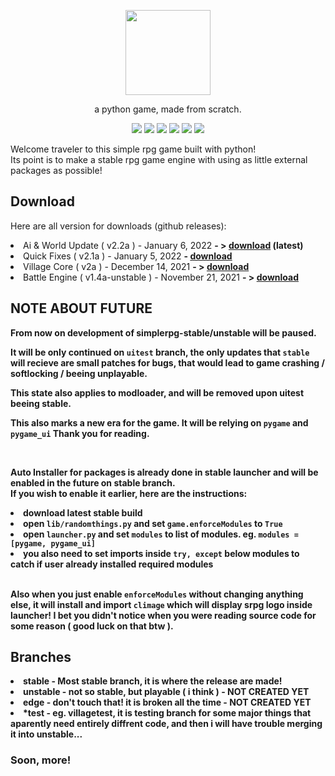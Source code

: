 <p align="center"> <image src="srpg.svg" height=136/> <p/>
<p align="center"> a python game, made from scratch. </p>
<p align="center">
  <image src="https://img.shields.io/github/last-commit/reversee-dev/simplerpg/stable?style=flat-plastic"/>
  <image src="https://img.shields.io/github/repo-size/reversee-dev/simplerpg?style=flat-plastic"/>
  <image src="https://img.shields.io/github/stars/reversee-dev/simplerpg?style=social"/>
  <image src="https://img.shields.io/badge/python-3.10-blueviolet?style=flat-plastic"/>
  <image src="https://img.shields.io/badge/version-2.2a-ff69b4?style=flat-plastic"/>
  <image src="https://img.shields.io/badge/stable-ff6ba2?style=flat-plastic"/>
</p>

<p>Welcome traveler to this simple rpg game built with python!<br/>Its point is to make a stable rpg game engine with using as little external packages as possible! <br /> </p> 
<h2>Download</h2>
<p>Here are all version for downloads (github releases):<br /></p>
<li>Ai & World Update ( v2.2a ) - January 6, 2022 <strong>- > <a href="https://github.com/reversee-dev/simplerpg/releases/tag/2.2a-stable">download</a> (latest) </strong></li>
<li>Quick Fixes ( v2.1a ) - January 5, 2022 <strong>-  <a href="https://github.com/reversee-dev/simplerpg/releases/tag/2.1a-stable">download</a></strong></li>
<li>Village Core ( v2a ) - December 14, 2021 <strong>- &gt; <a href="https://github.com/reversee-dev/simplerpg/releases/tag/2a-stable">download</a></strong></li>
<li>Battle Engine ( v1.4a-unstable ) - November 21, 2021 <strong>- &gt; <a href="https://github.com/reversee-dev/simplerpg/releases/tag/1.4a-unstable">download</a>

    
  <h2> NOTE ABOUT FUTURE </h2>
  <p>From now on development of simplerpg-stable/unstable will be paused.</p>
  <p> It will be only continued on <code>uitest</code> branch, the only updates that <code>stable</code> will recieve are small patches for bugs, that would lead to game crashing / softlocking / beeing unplayable.</br></p>
<p>This state also applies to modloader, and will be removed upon uitest beeing stable.</p>
<p><strong>This also marks a new era for the game. It will be relying on <code>pygame</code> and <code>pygame_ui</code> Thank you for reading.</strong></br></p></br>

<a>Auto Installer for packages is **already done in stable launcher** and will be enabled in the future on stable branch.  </br></a>
<a>If you wish to enable it earlier, here are the instructions:</br></a>
<li>download latest stable build </li>
<li>open <code>lib/randomthings.py</code> and set <code>game.enforceModules</code> to <code>True</code></li>
<li>open <code>launcher.py</code> and set <code>modules</code> to <strong>list</strong> of modules. eg. <code>modules = [pygame, pygame_ui]</code></li>
<li>you also need to set imports inside <code>try, except</code> below modules to catch if user already installed required modules</li></br>

<p>Also when you just enable <code>enforceModules</code> without changing anything else, it will install and import <code>climage</code> which will display srpg logo inside launcher! I bet you didn't notice when you were reading source code for some reason ( good luck on that btw ).</p>


<h2>Branches</h2>
<li>stable - Most stable branch, it is where the release are made!</li>
<li>unstable - not so stable, but playable ( i think ) - <strong>NOT CREATED YET</strong></li>
<li>edge - don&#39;t touch that! it is broken all the time - <strong>NOT CREATED YET</strong> </li>
<li>*test - eg. villagetest, it is testing branch for some major things that aparently need entirely diffrent code, and then i will have trouble merging it into unstable... </li>

<h3 id="soon-more-">Soon, more!</h3>
